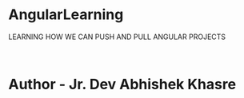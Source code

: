 # AngularLearning
LEARNING HOW WE CAN PUSH AND PULL ANGULAR PROJECTS

<BR>
<H1>Author - Jr. Dev Abhishek Khasre </H1>
